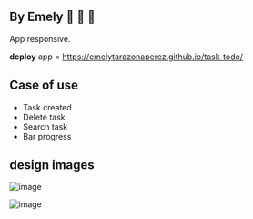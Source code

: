 ## By Emely :purple_heart: :purple_heart: :purple_heart:
App responsive.

**deploy** app = https://emelytarazonaperez.github.io/task-todo/

## Case of use
- Task created
- Delete task
- Search task
- Bar progress

## design images
 ![image](https://github.com/EmelyTarazonaPerez/task-todo/assets/122141594/a74a2ab1-cf8f-42aa-9fbc-f9fe918072b3)

  ![image](https://github.com/EmelyTarazonaPerez/task-todo/assets/122141594/34440d97-a06d-4ca9-9868-80dce7a658f1)
